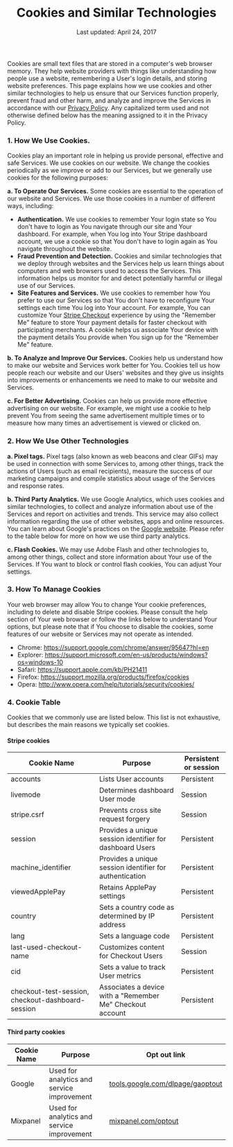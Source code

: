 <header>
<h1>Cookies and Similar Technologies</h1>
Last updated: April 24, 2017

</header>

<section>

Cookies are small text files that are stored in a computer's web browser memory. They help website providers with things like understanding how people use a website, remembering a User's login details, and storing website preferences. This page explains how we use cookies and other similar technologies to help us ensure that our Services function properly, prevent fraud and other harm, and analyze and improve the Services in accordance with our [Privacy Policy](https://stripe.com/privacy).  Any capitalized term used and not otherwise defined below has the meaning assigned to it in the Privacy Policy.

### 1. How We Use Cookies. 

Cookies play an important role in helping us provide personal, effective and safe Services. We use cookies on our website. We change the cookies periodically as we improve or add to our Services, but we generally use cookies for the following purposes:

**a. To Operate Our Services.** Some cookies are essential to the operation of our website and Services. We use those cookies in a number of different ways, including: 

* **Authentication.** We use cookies to remember Your login state so You don't have to login as You navigate through our site and Your dashboard. For example, when You log into Your Stripe dashboard account, we use a cookie so that You don't have to login again as You navigate throughout the website.  
* **Fraud Prevention and Detection.** Cookies and similar technologies that we deploy through websites and the Services help us learn things about computers and web browsers used to access the Services. This information helps us monitor for and detect potentially harmful or illegal use of our Services. 
* **Site Features and Services.** We use cookies to remember how You prefer to use our Services so that You don't have to reconfigure Your settings each time You log into Your account. For example, You can customize Your [Stripe Checkout](https://stripe.com/checkout) experience by using the "Remember Me" feature to store Your payment details for faster checkout with participating merchants. A cookie helps us associate Your device with the payment details You provide when You sign up for the "Remember Me" feature.  

**b. To Analyze and Improve Our Services.** Cookies help us understand how to make our website and Services work better for You. Cookies tell us how people reach our website and our Users' websites and they give us insights into improvements or enhancements we need to make to our website and Services. 

**c. For Better Advertising.** Cookies can help us provide more effective advertising on our website. For example, we might use a cookie to help prevent You from seeing the same advertisement multiple times or to measure how many times an advertisement is viewed or clicked on.

### 2. How We Use Other Technologies

**a. Pixel tags.**  Pixel tags (also known as web beacons and clear GIFs) may be used in connection with some Services to, among other things, track the actions of Users (such as email recipients), measure the success of our marketing campaigns and compile statistics about usage of the Services and response rates. 

**b.  Third Party Analytics.** We use Google Analytics, which uses cookies and similar technologies, to collect and analyze information about use of the Services and report on activities and trends.  This service may also collect information regarding the use of other websites, apps and online resources.  You can learn about Google's practices on the [Google website](https://www.google.com/policies/privacy/partners/). Please refer to the table below for more on how we use third party analytics. 

**c. Flash Cookies.**  We may use Adobe Flash and other technologies to, among other things, collect and store information about Your use of the Services.  If You want to block or control flash cookies, You can adjust Your settings.

### 3. How To Manage Cookies 

Your web browser may allow You to change Your cookie preferences, including to delete and disable Stripe cookies. Please consult the help section of Your web browser or follow the links below to understand Your options, but please note that if You choose to disable the cookies, some features of our website or Services may not operate as intended. 

* Chrome: <a href="https://support.google.com/chrome/answer/95647?hl=en">https://support.google.com/chrome/answer/95647?hl=en</a>
* Explorer: <a href="https://support.microsoft.com/en-us/products/windows?os=windows-10">https://support.microsoft.com/en-us/products/windows?os=windows-10</a>
* Safari: <a href="https://support.apple.com/kb/PH21411">https://support.apple.com/kb/PH21411</a>
* Firefox: <a href="https://support.mozilla.org/products/firefox/cookies">https://support.mozilla.org/products/firefox/cookies</a>
* Opera: <a href="http://www.opera.com/help/tutorials/security/cookies/">http://www.opera.com/help/tutorials/security/cookies/</a>


### 4. Cookie Table

Cookies that we commonly use are listed below. This list is not exhaustive, but describes the main reasons we typically set cookies. 

#### Stripe cookies

<table class="alternate">
  <thead>
  <tr>
    <th>Cookie Name</th>
    <th>Purpose</th> 
    <th>Persistent or session</th>
  </tr>
  </thead>
  <tbody>    
  <tr>
    <td>accounts</td>
    <td>Lists User accounts</td> 
    <td>Persistent</td>
  </tr>
  <tr>
    <td>livemode</td>
    <td>Determines dashboard User mode</td>
    <td>Session</td>
  </tr>
  <tr>
    <td>stripe.csrf</td>
    <td>Prevents cross site request forgery</td>
    <td>Session</td>
    </tr>
  <tr>
    <td>session</td>
    <td>Provides a unique session identifier for dashboard Users</td>
    <td>Persistent</td>
  </tr>
  <tr>
    <td>machine_identifier</td>
    <td>Provides a unique session identifier for authentication</td>
    <td>Persistent</td>
  </tr>
  <tr>
    <td>viewedApplePay</td>
    <td>Retains ApplePay settings</td>
    <td>Persistent</td>
  </tr>
  <tr>
    <td>country</td>
    <td>Sets a country code as determined by IP address</td>
    <td>Persistent</td>
  </tr>
  <tr>
    <td>lang</td>
    <td>Sets a language code</td>
    <td>Persistent</td>
  </tr>
  <tr>
    <td>last-used-checkout-name</td>
    <td>Customizes content for Checkout Users</td>
    <td>Session</td>
  </tr>
  <tr>
    <td>cid</td>
    <td>Sets a value to track User metrics</td>
    <td>Persistent</td>
  </tr>
  <tr>
    <td>checkout-test-session, checkout-dashboard-session</td>
    <td>Associates a device with a "Remember Me" Checkout account</td>
    <td>Persistent</td>
  </tr>
  </tbody>
</table>

#### Third party cookies

<table class="alternate">
<thead>
<tr>
  <th>Cookie Name</th>
  <th>Purpose</th>
  <th>Opt out link</th>
</tr>
</thead>
<tbody>  
<tr>
  <td>Google</td>
  <td>Used for analytics and service improvement</td>
  <td><a href="http://tools.google.com/dlpage/gaoptout">tools.google.com/dlpage/gaoptout</a></td>
</tr>
<tr>
  <td>Mixpanel</td>
  <td>Used for analytics and service improvement</td>
  <td><a href="http://mixpanel.com/optout">mixpanel.com/optout</a></td>
<tr>
</tbody>
</table>

</section>

